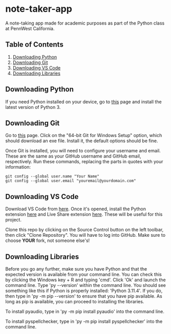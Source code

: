 # note-taker-app

A note-taking app made for academic purposes as part of the Python class at PennWest California.

## Table of Contents
1. [Downloading Python](#downloading-python)
1. [Downloading Git](#downloading-git)
2. [Downloading VS Code](#downloading-vs-code)
3. [Downloading Libraries](#downloading-libraries)

## Downloading Python

If you need Python installed on your device, go to [this](https://www.python.org/downloads/) page and install the latest version of Python 3.

## Downloading Git

Go to [this](https://git-scm.com/download/win) page. Click on the "64-bit Git for Windows Setup" option, which should download an exe file. Install it, the default options should be fine.

Once Git is installed, you will need to configure your username and email. These are the same as your GitHub username and GitHub email, respectively. Run these commands, replacing the parts in quotes with your information:

    git config --global user.name "Your Name"
    git config --global user.email "youremail@yourdomain.com"

## Downloading VS Code

Download VS Code from [here](https://code.visualstudio.com/). Once it's opened, install the Python extension [here](https://marketplace.visualstudio.com/items?itemName=ms-python.python) and Live Share extension [here](https://marketplace.visualstudio.com/items?itemName=MS-vsliveshare.vsliveshare). These will be useful for this project.

Clone this repo by clicking on the Source Control button on the left toolbar, then click "Clone Repository". You will have to log into GitHub. Make sure to choose **YOUR** fork, not someone else's!

## Downloading Libraries

Before you go any further, make sure you have Python and that the expected version is available from your command line. You can check this by clicking the Windows key + R and typing 'cmd'. Click 'Ok' and launch the command line. Type 'py --version' within the command line. You should see something like this if Python is properly installed: 'Python 3.11.4'. If you do, then type in 'py -m pip --version' to ensure that you have pip available. As long as pip is available, you can proceed to installing the libraries.

To install pyaudio, type in 'py -m pip install pyaudio' into the command line.

To install pyspellchecker, type in 'py -m pip install pyspellchecker' into the command line.